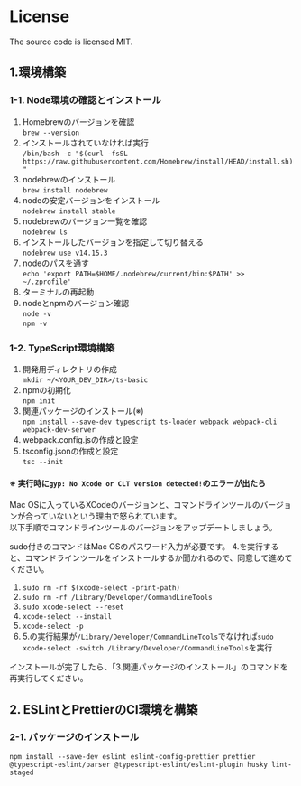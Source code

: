 # License
The source code is licensed MIT.

## 1.環境構築

### 1-1. Node環境の確認とインストール
1. Homebrewのバージョンを確認  
`brew --version`  
2. インストールされていなければ実行  
`/bin/bash -c "$(curl -fsSL https://raw.githubusercontent.com/Homebrew/install/HEAD/install.sh)"`  
3. nodebrewのインストール  
`brew install nodebrew`  
4. nodeの安定バージョンをインストール  
`nodebrew install stable`  
5. nodebrewのバージョン一覧を確認  
`nodebrew ls`
6. インストールしたバージョンを指定して切り替える  
`nodebrew use v14.15.3`  
7. nodeのパスを通す  
`echo 'export PATH=$HOME/.nodebrew/current/bin:$PATH' >> ~/.zprofile'`  
8. ターミナルの再起動  
9. nodeとnpmのバージョン確認  
`node -v`  
`npm -v`  

### 1-2. TypeScript環境構築
1. 開発用ディレクトリの作成  
`mkdir ~/<YOUR_DEV_DIR>/ts-basic`
2. npmの初期化  
`npm init`
3. 関連パッケージのインストール(※)  
`npm install --save-dev typescript ts-loader webpack webpack-cli webpack-dev-server` 
4. webpack.config.jsの作成と設定  
5. tsconfig.jsonの作成と設定  
`tsc --init`  

#### ※ 実行時に`gyp: No Xcode or CLT version detected!`のエラーが出たら  
  
Mac OSに入っているXCodeのバージョンと、コマンドラインツールのバージョンが合っていないという理由で怒られています。  
以下手順でコマンドラインツールのバージョンをアップデートしましょう。

sudo付きのコマンドはMac OSのパスワード入力が必要です。
4.を実行すると、コマンドラインツールをインストールするか聞かれるので、同意して進めてください。

1. `sudo rm -rf $(xcode-select -print-path)`
2. `sudo rm -rf /Library/Developer/CommandLineTools`
3. `sudo xcode-select --reset`
4. `xcode-select --install`
5. `xcode-select -p`
6. 5.の実行結果が`/Library/Developer/CommandLineTools`でなければ`sudo xcode-select -switch /Library/Developer/CommandLineTools`を実行

インストールが完了したら、「3.関連パッケージのインストール」のコマンドを再実行してください。  
 
## 2. ESLintとPrettierのCI環境を構築
### 2-1. パッケージのインストール
`npm install --save-dev eslint eslint-config-prettier prettier @typescript-eslint/parser @typescript-eslint/eslint-plugin husky lint-staged`
